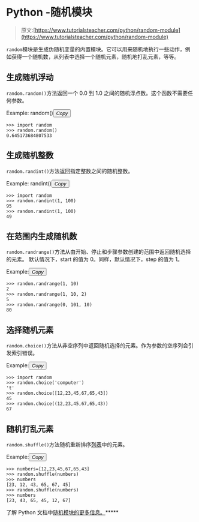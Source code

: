 # Python -随机模块

> 原文:[https://www.tutorialsteacher.com/python/random-module](https://www.tutorialsteacher.com/python/random-module)

`random`模块是生成伪随机变量的内置模块。它可以用来随机地执行一些动作，例如获得一个随机数，从列表中选择一个随机元素，随机地打乱元素，等等。

## 生成随机浮动

`random.random()`方法返回一个 0.0 到 1.0 之间的随机浮点数。这个函数不需要任何参数。

Example: random()<button class="copy-btn pull-right" title="Copy example code">*Copy*</button> 

```
>>> import random
>>> random.random()
0.645173684807533 
```

## 生成随机整数

`random.randint()`方法返回指定整数之间的随机整数。

Example: randint()<button class="copy-btn pull-right" title="Copy example code">*Copy*</button> 

```
>>> import random
>>> random.randint(1, 100)
95           
>>> random.randint(1, 100)
49 
```

## 在范围内生成随机数

`random.randrange()`方法从由开始、停止和步骤参数创建的范围中返回随机选择的元素。 默认情况下，start 的值为 0。同样，默认情况下，step 的值为 1。

Example:<button class="copy-btn pull-right" title="Copy example code">*Copy*</button> 

```
>>> random.randrange(1, 10)
2
>>> random.randrange(1, 10, 2)
5            
>>> random.randrange(0, 101, 10)
80 
```

## 选择随机元素

`random.choice()`方法从非空序列中返回随机选择的元素。作为参数的空序列会引发索引错误。

Example:<button class="copy-btn pull-right" title="Copy example code">*Copy*</button> 

```
>>> import random
>>> random.choice('computer')
't'          
>>> random.choice([12,23,45,67,65,43])
45           
>>> random.choice((12,23,45,67,65,43))
67 
```

## 随机打乱元素

`random.shuffle()`方法随机重新排序[列表](/python/python-list)中的元素。

Example:<button class="copy-btn pull-right" title="Copy example code">*Copy*</button> 

```
>>> numbers=[12,23,45,67,65,43]
>>> random.shuffle(numbers)
>>> numbers
[23, 12, 43, 65, 67, 45]
>>> random.shuffle(numbers)
>>> numbers
[23, 43, 65, 45, 12, 67] 
```

了解 Python 文档中[随机模块的更多信息。](https://docs.python.org/3/library/random.html)*****